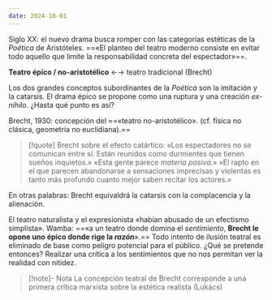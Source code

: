 ```yaml
---
date: 2024-10-01
---
```

Siglo XX: el nuevo drama busca romper con las categorías estéticas de la *Poética* de Aristóteles. ==«El planteo del teatro moderno consiste en evitar todo aquello que limite la responsabilidad concreta del espectador»==.

**Teatro épico / no-aristotélico** ←→ teatro tradicional (Brecht)

Los dos grandes conceptos subordinantes de la *Poética* son la imitación y la catarsis.
El drama épico se propone como una ruptura y una creación *ex-nihilo*. ¿Hasta qué punto es así? 

Brecht, 1930: concepción del ==«teatro no-aristotélico». (cf. física no clásica, geometría no euclidiana).==
> [!quote] Brecht sobre el efecto catártico:
> «Los espectadores no se comunican entre sí. Están reunidos como durmientes que tienen sueños inquietos.»
> «Esta gente parece *materia pasiva*.»
> «El rapto en el que parecen abandonarse a sensaciones imprecisas y violentas es tanto más profundo cuanto mejor saben recitar los actores.»
 
En otras palabras: Brecht equivaldrá la catarsis con la complacencia y la alienación. 

El teatro naturalista y el expresionista «habían abusado de un efectismo simplista». Wamba: ==«a un teatro donde domina el *sentimiento*, **Brecht le opone uno épico donde rige la *razón***».== Todo intento de ilusión teatral es eliminado de base como peligro potencial para el público. ¿Qué se pretende entonces? Realizar una crítica a los sentimientos que no nos permitan ver la realidad con nitidez. 
> [!note]- Nota
> La concepción teatral de Brecht corresponde a una primera crítica marxista sobre la estética  realista (Lukács)


